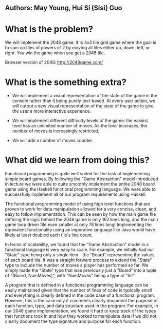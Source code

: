 ## Authors: May Young, Hui Si (Sisi) Guo

# What is the problem?
We will implement the 2048 game. It is 4x4 tile grid game where the goal is to sum up tiles of powers of 2 by moving all tiles either up, down, left, or right. You win the game when you get a 2048 tile.

Browser version of 2048: http://2048game.com/

# What is the something extra?
- We will implement a visual representation of the state of the game in the console rather than it being purely text-based. At every user action, we will output a new visual representation of the state of the game to give the user a more interactive experience.

- We will implement different difficulty levels of the game: the easiest level has an unlimited number of moves. As the level increases, the number of moves is increasingly restricted.

- We will add a number of moves counter.

# What did we learn from doing this?
Functional programming is quite well suited for the task of implementing simple board games. By following the "Game Abstraction" model introduced in lecture we were able to quite smoothly implement the entire 2048 board game using the Haskell functional programming language. We were able to successfully implement all of our program requirements using Haskell.

The functional programming model of using high level functions that are proven to work for data manipulation allowed for a very concise, clean, and easy to follow implementation. This can be seen by how the main game file defining the logic behind the 2048 game is only 162 lines long, and the main game loop driver file even smaller at only 76 lines long! Implementing the equivalent functionality using an imperative language like Java would have likely at least doubled each file's line count.

In terms of scalability, we found that the "Game Abstraction" model in a functional language is very easy to scale. For example, we initially had our "State" type being only a single item - the "Board" representing the values of each board tile. It was a straight forward process to extend the "State" type to include the number of moves a player has performed so far. We simply made the "State" type that was previously just a "Board" into a tuple of "(Board, NumMoves)", with "NumMoves" being a type of "Int".

A program that is defined in a functional programming language can be easily maintained given that the number of lines of code is typically small and everything is clearly defined in the code base of a functional program. However, this is the case only if comments clearly document the purpose of each function, type, and data structure used in the program. For example, in our 2048 game implementation, we found it hard to keep track of the types that functions took in and how they worked to manipulate data if we did not clearly document the type signature and purpose for each function.